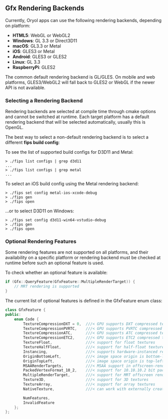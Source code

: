 ## Gfx Rendering Backends

Currently, Oryol apps can use the following rendering backends,
depending on platform:

* **HTML5**: WebGL or WebGL2
* **Windows**: GL 3.3 or Direct3D11
* **macOS**: GL3.3 or Metal
* **iOS**: GLES3 or Metal
* **Android**: GLES3 or GLES2
* **Linux**: GL 3.3
* **RaspberryPi**: GLES2

The common default rendering backend is GL/GLES. On mobile
and web platforms, GLES3/WebGL2 will fall back to GLES2 or 
WebGL if the newer API is not available.

### Selecting a Rendering Backend

Rendering backends are selected at compile time through cmake options and
cannot be switched at runtime. Each target platform has a default rendering
backend that will be selected automatically, usually this is OpenGL.

The best way to select a non-default rendering backend is to
select a different **fips build config**:

To see the list of supported build configs for D3D11 and Metal:

```
> ./fips list configs | grep d3d11
...
> ./fips list configs | grep metal
...
```

To select an iOS build config using the Metal rendering backend:

```
> ./fips set config metal-ios-xcode-debug
> ./fips gen
> ./fips open
```

...or to select D3D11 on Windows:

```
> ./fips set config d3d11-win64-vstudio-debug
> ./fips gen
> ./fips open
```

### Optional Rendering Features

Some rendering features are not supported on all platforms, and their
availability on a specific platform or rendering backend must be checked at
runtime before such an optional feature is used.

To check whether an optional feature is available:

```cpp
if (Gfx::QueryFeature(GfxFeature::MultipleRenderTarget)) {
    // MRT rendering is supported
}
```

The current list of optional features is defined in the GfxFeature enum class:

```cpp
class GfxFeature {
public:
    enum Code {
        TextureCompressionDXT = 0,  ///< GPU supports DXT compressed textures
        TextureCompressionPVRTC,    ///< GPU supports PVRTC compressed textures
        TextureCompressionATC,      ///< GPU supports ATC compressed textures
        TextureCompressionETC2,     ///< GPU supports ETC2 compressed textures (OpenGLES3)
        TextureFloat,               ///< support for float textures
        TextureHalfFloat,           ///< support for half-float textures
        Instancing,                 ///< supports hardware-instanced rendering
        OriginBottomLeft,           ///< image space origin is bottom-left (GL-style)
        OriginTopLeft,              ///< image space origin is top-left (D3D-style)
        MSAARenderTargets,          ///< MSAA support in offscreen-render-targets
        PackedVertexFormat_10_2,    ///< support for 10.10.10.2 bit packed vertex formats
        MultipleRenderTarget,       ///< support for MRT offscreen rendering
        Texture3D,                  ///< support for 3D textures
        TextureArray,               ///< support for array textures
        NativeTexture,              ///< can work with externally created texture objects

        NumFeatures,
        InvalidFeature
    };
};

```